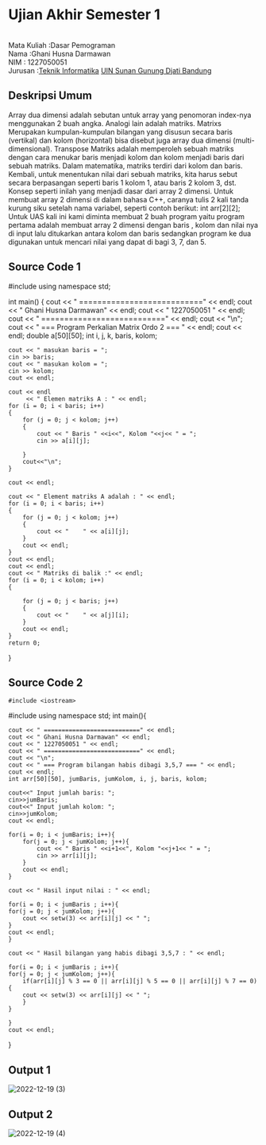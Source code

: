 # Ujian Akhir Semester 1 
<br>Mata Kuliah 	:Dasar Pemograman
<br> Nama		:Ghani Husna Darmawan
<br>NIM		:	1227050051
<br>Jurusan		:[Teknik Informatika](http://if.uinsgd.ac.id/) [UIN Sunan Gunung Djati Bandung](https://uinsgd.ac.id/) 

## Deskripsi Umum
Array dua dimensi adalah sebutan untuk array yang penomoran index-nya menggunakan 2 buah angka. Analogi lain adalah matriks. Matrixs Merupakan kumpulan-kumpulan bilangan yang disusun secara baris (vertikal) dan kolom (horizontal) bisa disebut juga array dua dimensi (multi-dimensional). Transpose Matriks adalah memperoleh sebuah matriks dengan cara menukar baris menjadi kolom dan kolom menjadi baris dari sebuah matriks. Dalam matematika, matriks terdiri dari kolom dan baris. Kembali, untuk menentukan nilai dari sebuah matriks, kita harus sebut secara berpasangan seperti baris 1 kolom 1, atau baris 2 kolom 3, dst. Konsep seperti inilah yang menjadi dasar dari array 2 dimensi. Untuk membuat array 2 dimensi di dalam bahasa C++, caranya tulis 2 kali tanda kurung siku setelah nama variabel, seperti contoh berikut:
int arr[2][2];
Untuk UAS kali ini kami diminta membuat 2 buah program yaitu program pertama adalah membuat array 2 dimensi dengan baris , kolom dan nilai nya di input lalu ditukarkan antara kolom dan baris sedangkan program ke dua digunakan untuk mencari nilai yang dapat di bagi 3, 7, dan 5.
## Source Code 1
#include <iostream>
using namespace std;

int main()
{
    cout << " ===========================" << endl;
    cout << " Ghani Husna Darmawan" << endl;
    cout << " 1227050051 " << endl;
    cout << " ===========================" << endl;
    cout << "\n";
    cout << " === Program Perkalian Matrix Ordo 2 === " << endl;
    cout << endl;
    double a[50][50];
    int i, j, k, baris, kolom;

    cout << " masukan baris = ";
    cin >> baris;
    cout << " masukan kolom = ";
    cin >> kolom;
    cout << endl;

    cout << endl
         << " Elemen matriks A : " << endl;
    for (i = 0; i < baris; i++)
    {
        for (j = 0; j < kolom; j++)
        {
            cout << " Baris " <<i<<", Kolom "<<j<< " = ";
            cin >> a[i][j];
             
        }
        cout<<"\n";
    }

    cout << endl;

    cout << " Element matriks A adalah : " << endl;
    for (i = 0; i < baris; i++)
    {
        for (j = 0; j < kolom; j++)
        {
            cout << "    " << a[i][j];
        }
        cout << endl;
    }
    cout << endl;
    cout << endl;
    cout << " Matriks di balik :" << endl;
    for (i = 0; i < kolom; i++)
    {
        
        for (j = 0; j < baris; j++)
        {
            cout << "    " << a[j][i];
        }
        cout << endl;
    }
    return 0;
}
## Source Code 2
    #include <iostream>
#include <iomanip>
using namespace std;
int main(){
    
    cout << " ===========================" << endl;
    cout << " Ghani Husna Darmawan" << endl;
    cout << " 1227050051 " << endl;
    cout << " ===========================" << endl;
    cout << "\n";
    cout << " === Program bilangan habis dibagi 3,5,7 === " << endl;
    cout << endl;
	int arr[50][50], jumBaris, jumKolom, i, j, baris, kolom;

    cout<<" Input jumlah baris: "; 
	cin>>jumBaris;
    cout<<" Input jumlah kolom: "; 
	cin>>jumKolom;
    cout << endl;

    for(i = 0; i < jumBaris; i++){
        for(j = 0; j < jumKolom; j++){
            cout << " Baris " <<i+1<<", Kolom "<<j+1<< " = ";
            cin >> arr[i][j];
        }
        cout << endl;
    }

    cout << " Hasil input nilai : " << endl;

    for(i = 0; i < jumBaris ; i++){
    for(j = 0; j < jumKolom; j++){
        cout << setw(3) << arr[i][j] << " ";
    }
    cout << endl;
    }

    cout << " Hasil bilangan yang habis dibagi 3,5,7 : " << endl;

    for(i = 0; i < jumBaris ; i++){
    for(j = 0; j < jumKolom; j++){
        if(arr[i][j] % 3 == 0 || arr[i][j] % 5 == 0 || arr[i][j] % 7 == 0){
        cout << setw(3) << arr[i][j] << " ";
        }
    }

    }
    cout << endl;
}
## Output 1
![2022-12-19 (3)](https://user-images.githubusercontent.com/120998349/208375251-dddb318b-63c8-4c3a-abd4-d995c064f158.png)
## Output 2
![2022-12-19 (4)](https://user-images.githubusercontent.com/120998349/208379744-0f7a4c1e-2c70-4ea6-b7ef-b543baf72868.png)
